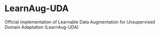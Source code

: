 # LearnAug-UDA
Official implementation of Learnable Data Augmentation for Unsupervised Domain Adaptation (LearnAug-UDA)

